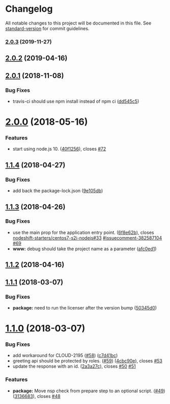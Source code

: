 # Changelog

All notable changes to this project will be documented in this file. See [standard-version](https://github.com/conventional-changelog/standard-version) for commit guidelines.

### [2.0.3](https://github.com/nodeshift-starters/nodejs-rest-http-secured/compare/v2.0.2...v2.0.3) (2019-11-27)

## [2.0.2](https://github.com/nodeshift-starters/nodejs-rest-http-secured/compare/v2.0.1...v2.0.2) (2019-04-16)



<a name="2.0.1"></a>
## [2.0.1](https://github.com/nodeshift-starters/nodejs-rest-http-secured/compare/v2.0.0...v2.0.1) (2018-11-08)


### Bug Fixes

* travis-ci should use npm install instead of npm ci ([dd545c5](https://github.com/nodeshift-starters/nodejs-rest-http-secured/commit/dd545c5))



<a name="2.0.0"></a>
# [2.0.0](https://github.com/nodeshift-starters/nodejs-rest-http-secured/compare/v1.1.4...v2.0.0) (2018-05-16)


### Features

* start using node.js 10. ([40f1256](https://github.com/nodeshift-starters/nodejs-rest-http-secured/commit/40f1256)), closes [#72](https://github.com/nodeshift-starters/nodejs-rest-http-secured/issues/72)



<a name="1.1.4"></a>
## [1.1.4](https://github.com/nodeshift-starters/nodejs-rest-http-secured/compare/v1.1.3...v1.1.4) (2018-04-27)


### Bug Fixes

* add back the package-lock.json ([9e105db](https://github.com/nodeshift-starters/nodejs-rest-http-secured/commit/9e105db))



<a name="1.1.3"></a>
## [1.1.3](https://github.com/nodeshift-starters/nodejs-rest-http-secured/compare/v1.1.2...v1.1.3) (2018-04-26)


### Bug Fixes

* use the main prop for the application entry point. ([6f8e62b](https://github.com/nodeshift-starters/nodejs-rest-http-secured/commit/6f8e62b)), closes [nodeshift-starters/centos7-s2i-nodejs#33](https://github.com/nodeshift-starters/centos7-s2i-nodejs/issues/33) [#issuecomment-382587104](https://github.com/nodeshift-starters/nodejs-rest-http-secured/issues/issuecomment-382587104) [#69](https://github.com/nodeshift-starters/nodejs-rest-http-secured/issues/69)
* **www:** debug should take the project name as a parameter ([afc0ed1](https://github.com/nodeshift-starters/nodejs-rest-http-secured/commit/afc0ed1))



<a name="1.1.2"></a>
## [1.1.2](https://github.com/nodeshift-starters/nodejs-rest-http-secured/compare/v1.1.1...v1.1.2) (2018-04-16)



<a name="1.1.1"></a>
## [1.1.1](https://github.com/nodeshift-starters/nodejs-rest-http-secured/compare/v1.1.0...v1.1.1) (2018-03-07)


### Bug Fixes

* **package:** need to run the licenser after the version bump ([50345d0](https://github.com/nodeshift-starters/nodejs-rest-http-secured/commit/50345d0))



<a name="1.1.0"></a>
# [1.1.0](https://github.com/nodeshift-starters/nodejs-rest-http-secured/compare/v1.0.1...v1.1.0) (2018-03-07)


### Bug Fixes

* add workaround for CLOUD-2195 ([#58](https://github.com/nodeshift-starters/nodejs-rest-http-secured/issues/58)) ([c7d41bc](https://github.com/nodeshift-starters/nodejs-rest-http-secured/commit/c7d41bc))
* greeting api should be protected by roles. ([#59](https://github.com/nodeshift-starters/nodejs-rest-http-secured/issues/59)) ([4cbc90e](https://github.com/nodeshift-starters/nodejs-rest-http-secured/commit/4cbc90e)), closes [#53](https://github.com/nodeshift-starters/nodejs-rest-http-secured/issues/53)
* update the response with an id. ([2a3a27c](https://github.com/nodeshift-starters/nodejs-rest-http-secured/commit/2a3a27c)), closes [#50](https://github.com/nodeshift-starters/nodejs-rest-http-secured/issues/50) [#51](https://github.com/nodeshift-starters/nodejs-rest-http-secured/issues/51)


### Features

* **package:** Move nsp check from prepare step to an optional script. ([#49](https://github.com/nodeshift-starters/nodejs-rest-http-secured/issues/49)) ([3136683](https://github.com/nodeshift-starters/nodejs-rest-http-secured/commit/3136683)), closes [#48](https://github.com/nodeshift-starters/nodejs-rest-http-secured/issues/48)
